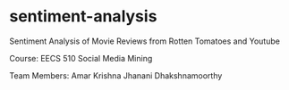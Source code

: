 sentiment-analysis
==================
Sentiment Analysis of Movie Reviews from Rotten Tomatoes and Youtube


Course: EECS 510 Social Media Mining

Team Members:
Amar Krishna
Jhanani Dhakshnamoorthy
